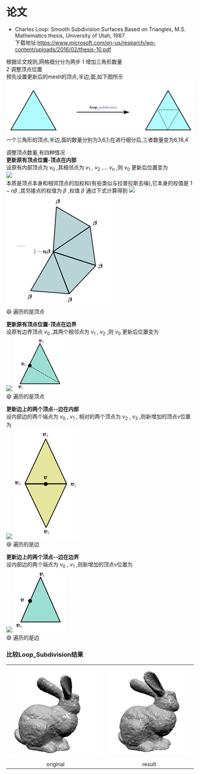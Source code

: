 # 论文    
* Charles Loop: Smooth Subdivision Surfaces Based on Triangles, M.S. Mathematics thesis, University of Utah, 1987    
下载地址:https://www.microsoft.com/en-us/research/wp-content/uploads/2016/02/thesis-10.pdf     


根据论文规则,网格细分分为两步
1 增加三角形数量    
2 调整顶点位置    
预先设置更新后的mesh的顶点,半边,面,如下图所示    
![](./images/loop_subdivision/1.png)    
一个三角形的顶点,半边,面的数量分别为3,6,1;在进行细分后,三者数量变为6,18,4     

调整顶点数量,有四种情况     
**更新原有顶点位置-顶点在内部**    
设原有内部顶点为 $v_{0}$ ,其相邻点为 $v_{1}$ , $v_{2}$ ,... $v_{n}$ ,则 $v_{0}$ 更新后位置变为  
![](https://latex.codecogs.com/svg.image?v=\left(1-n\beta\right)v_{0}&plus;\beta\sum_{i=1}^{n}v_{i})      
本质是顶点本身和相邻顶点的加权和(有些类似与拉普拉斯去噪),它本身的权值是 $1-n\beta$ ,其邻接点的权值为 $\beta$ ,权值 $\beta$ 通过下式计算得到
![](https://latex.codecogs.com/svg.image?\beta=\frac{1}{n}\left[\frac{5}{8}-\left(\frac{3}{8}&plus;\frac{1}{4}cos\left(\frac{2\pi}{n}\right)\right)^{2}\right])    
![](./images/loop_subdivision/4.png)     
😄 遍历的是顶点

**更新原有顶点位置-顶点在边界**    
设原有边界顶点 $v_{0}$ ,其两个相邻点为 $v_{1}$ , $v_{2}$ ,则 $v_{0}$ 更新后位置变为    
![](https://latex.codecogs.com/svg.image?v=\frac{3}{4}v_{0}&plus;\frac{1}{8}\left(v_{1}&plus;v_{2}\right))   
![](./images/loop_subdivision/5.png)    
😄 遍历的是顶点  

**更新边上的两个顶点--边在内部**         
设内部边的两个端点为 $v_{0}$ , $v_{1}$ , 相对的两个顶点为 $v_{2}$ , $v_{3}$ ,则新增加的顶点v位置为   
![](https://latex.codecogs.com/svg.image?v=\frac{3}{8}\left(v_{0}&plus;v_{1}\right)&plus;\frac{1}{8}\left(v_{2}&plus;v_{3}\right))   
![](./images/loop_subdivision/2.png)      
😄 遍历的是边  

**更新边上的两个顶点--边在边界**    
设内部边的两个端点为 $v_{0}$ , $v_{1}$ ,则新增加的顶点v位置为     
![](https://latex.codecogs.com/svg.image?v=\frac{1}{2}\left(v_{0}&plus;v_{1}\right))   
![](./images/loop_subdivision/3.png)      
😄 遍历的是边  

### 比较Loop_Subdivision结果
<table>
  <tr>
    <td><img src="images/loop_subdivision/7.png" alt="Image 1" width="100%"></td>
    <td><img src="images/loop_subdivision/6.png" alt="Image 2" width="100%"></td>
  </tr>
  <tr>
    <td align="center">original</td>
    <td align="center">result</td>
  </tr>
</table>











